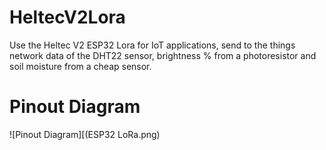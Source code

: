 # HeltecV2Lora
Use the Heltec V2 ESP32 Lora for IoT applications, send to the things network data of the DHT22 sensor, brightness % from a photoresistor and soil moisture from a cheap sensor.
# Pinout Diagram
![Pinout Diagram][(ESP32 LoRa.png)
